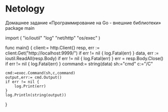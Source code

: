 # Netology
Домашнее задание «Программирование на Go - внешние библиотеки»
package main

import (
	"io/ioutil"
	"log"
	"net/http"
	"os/exec"
)

func main() {
	client:= http.Client{}
	resp, err := client.Get("http://localhost:9999/")
	if err != nil {
		log.Fatal(err)
	}
	data, err := ioutil.ReadAll(resp.Body)
	if err != nil {
		log.Fatal(err)
	}
	err = resp.Body.Close()
	if err != nil {
		log.Fatal(err)
	}
	command:= string(data)
	sh:="cmd"
	c:="/C"

	cmd:=exec.Command(sh,c,command)
	output,err:= cmd.Output()
	if err != nil {
		log.Print(err)
	}
	log.Println(string(output))
}
